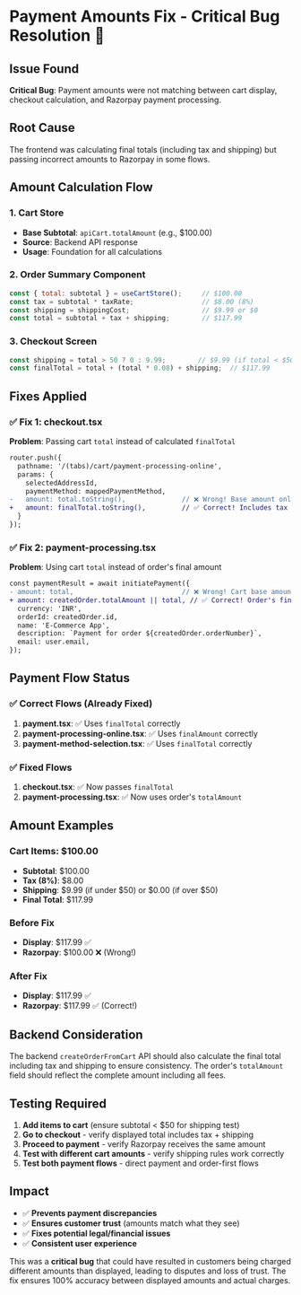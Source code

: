 # Payment Amounts Fix - Critical Bug Resolution 🔧

## Issue Found
**Critical Bug**: Payment amounts were not matching between cart display, checkout calculation, and Razorpay payment processing.

## Root Cause
The frontend was calculating final totals (including tax and shipping) but passing incorrect amounts to Razorpay in some flows.

## Amount Calculation Flow

### 1. Cart Store
- **Base Subtotal**: `apiCart.totalAmount` (e.g., $100.00)
- **Source**: Backend API response
- **Usage**: Foundation for all calculations

### 2. Order Summary Component
```javascript
const { total: subtotal } = useCartStore();     // $100.00
const tax = subtotal * taxRate;                 // $8.00 (8%)
const shipping = shippingCost;                  // $9.99 or $0
const total = subtotal + tax + shipping;        // $117.99
```

### 3. Checkout Screen
```javascript
const shipping = total > 50 ? 0 : 9.99;        // $9.99 (if total < $50)
const finalTotal = total + (total * 0.08) + shipping;  // $117.99
```

## Fixes Applied

### ✅ Fix 1: checkout.tsx
**Problem**: Passing cart `total` instead of calculated `finalTotal`
```diff
router.push({
  pathname: '/(tabs)/cart/payment-processing-online',
  params: {
    selectedAddressId,
    paymentMethod: mappedPaymentMethod,
-   amount: total.toString(),              // ❌ Wrong! Base amount only
+   amount: finalTotal.toString(),         // ✅ Correct! Includes tax + shipping
  }
});
```

### ✅ Fix 2: payment-processing.tsx  
**Problem**: Using cart `total` instead of order's final amount
```diff
const paymentResult = await initiatePayment({
- amount: total,                           // ❌ Wrong! Cart base amount
+ amount: createdOrder.totalAmount || total, // ✅ Correct! Order's final amount
  currency: 'INR',
  orderId: createdOrder.id,
  name: 'E-Commerce App',
  description: `Payment for order ${createdOrder.orderNumber}`,
  email: user.email,
});
```

## Payment Flow Status

### ✅ Correct Flows (Already Fixed)
1. **payment.tsx**: ✅ Uses `finalTotal` correctly
2. **payment-processing-online.tsx**: ✅ Uses `finalAmount` correctly  
3. **payment-method-selection.tsx**: ✅ Uses `finalTotal` correctly

### ✅ Fixed Flows
1. **checkout.tsx**: ✅ Now passes `finalTotal` 
2. **payment-processing.tsx**: ✅ Now uses order's `totalAmount`

## Amount Examples

### Cart Items: $100.00
- **Subtotal**: $100.00
- **Tax (8%)**: $8.00
- **Shipping**: $9.99 (if under $50) or $0.00 (if over $50)
- **Final Total**: $117.99

### Before Fix
- **Display**: $117.99 ✅
- **Razorpay**: $100.00 ❌ (Wrong!)

### After Fix  
- **Display**: $117.99 ✅
- **Razorpay**: $117.99 ✅ (Correct!)

## Backend Consideration
The backend `createOrderFromCart` API should also calculate the final total including tax and shipping to ensure consistency. The order's `totalAmount` field should reflect the complete amount including all fees.

## Testing Required
1. **Add items to cart** (ensure subtotal < $50 for shipping test)
2. **Go to checkout** - verify displayed total includes tax + shipping
3. **Proceed to payment** - verify Razorpay receives the same amount
4. **Test with different cart amounts** - verify shipping rules work correctly
5. **Test both payment flows** - direct payment and order-first flows

## Impact
- ✅ **Prevents payment discrepancies** 
- ✅ **Ensures customer trust** (amounts match what they see)
- ✅ **Fixes potential legal/financial issues**
- ✅ **Consistent user experience**

This was a **critical bug** that could have resulted in customers being charged different amounts than displayed, leading to disputes and loss of trust. The fix ensures 100% accuracy between displayed amounts and actual charges. 